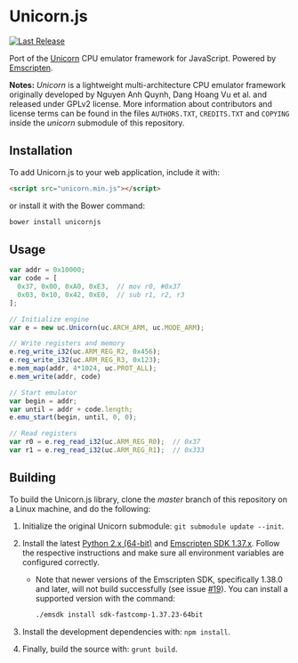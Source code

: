 Unicorn.js
==========
[![Last Release](https://img.shields.io/badge/version-0.9-brightgreen.svg?style=flat)](https://github.com/AlexAltea/unicorn.js/releases)

Port of the [Unicorn](https://github.com/unicorn-engine/unicorn) CPU emulator framework for JavaScript. Powered by [Emscripten](https://github.com/kripken/emscripten).

**Notes:** _Unicorn_ is a lightweight multi-architecture CPU emulator framework originally developed by Nguyen Anh Quynh, Dang Hoang Vu et al. and released under GPLv2 license. More information about contributors and license terms can be found in the files `AUTHORS.TXT`, `CREDITS.TXT` and `COPYING` inside the *unicorn* submodule of this repository.

## Installation
To add Unicorn.js to your web application, include it with:
```html
<script src="unicorn.min.js"></script>
```
or install it with the Bower command:
```bash
bower install unicornjs
```

## Usage                                                      
```javascript
var addr = 0x10000;
var code = [
  0x37, 0x00, 0xA0, 0xE3,  // mov r0, #0x37
  0x03, 0x10, 0x42, 0xE0,  // sub r1, r2, r3
];

// Initialize engine
var e = new uc.Unicorn(uc.ARCH_ARM, uc.MODE_ARM);

// Write registers and memory
e.reg_write_i32(uc.ARM_REG_R2, 0x456);
e.reg_write_i32(uc.ARM_REG_R3, 0x123);
e.mem_map(addr, 4*1024, uc.PROT_ALL);
e.mem_write(addr, code)

// Start emulator
var begin = addr;
var until = addr + code.length;
e.emu_start(begin, until, 0, 0);

// Read registers
var r0 = e.reg_read_i32(uc.ARM_REG_R0);  // 0x37
var r1 = e.reg_read_i32(uc.ARM_REG_R1);  // 0x333
```

## Building
To build the Unicorn.js library, clone the *master* branch of this repository on a Linux machine, and do the following:

1. Initialize the original Unicorn submodule: `git submodule update --init`.

2. Install the latest [Python 2.x (64-bit)](https://www.python.org/downloads/) and [Emscripten SDK 1.37.x](http://kripken.github.io/emscripten-site/docs/getting_started/downloads.html). Follow the respective instructions and make sure all environment variables are configured correctly.
    - Note that newer versions of the Emscripten SDK, specifically 1.38.0 and later, will not build successfully (see issue [#19](https://github.com/AlexAltea/unicorn.js/issues/19#issuecomment-713309416)). You can install a supported version with the command:
      ```bash
      ./emsdk install sdk-fastcomp-1.37.23-64bit
      ```

3. Install the development dependencies with: `npm install`.

4. Finally, build the source with: `grunt build`.
